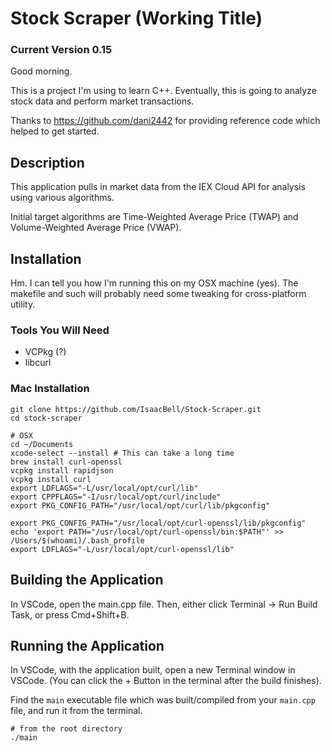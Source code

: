 # Stock Scraper (Working Title)

### Current Version 0.15

Good morning.

This is a project I'm using to learn C++. Eventually, this is going to analyze stock data and perform market transactions.

Thanks to https://github.com/dani2442 for providing reference code which helped to get started.

## Description

This application pulls in market data from the IEX Cloud API for analysis using various algorithms.

Initial target algorithms are Time-Weighted Average Price (TWAP) and Volume-Weighted Average Price (VWAP).

## Installation

Hm. I can tell you how I'm running this on my OSX machine (yes). The makefile and such will probably need some tweaking for cross-platform utility.

### Tools You Will Need

* VCPkg (?)
* libcurl

### Mac Installation

```
git clone https://github.com/IsaacBell/Stock-Scraper.git
cd stock-scraper

# OSX
cd ~/Documents
xcode-select --install # This can take a long time
brew install curl-openssl
vcpkg install rapidjson
vcpkg install curl
export LDFLAGS="-L/usr/local/opt/curl/lib"
export CPPFLAGS="-I/usr/local/opt/curl/include"
export PKG_CONFIG_PATH="/usr/local/opt/curl/lib/pkgconfig"

export PKG_CONFIG_PATH="/usr/local/opt/curl-openssl/lib/pkgconfig"
echo 'export PATH="/usr/local/opt/curl-openssl/bin:$PATH"' >> /Users/$(whoami)/.bash_profile
export LDFLAGS="-L/usr/local/opt/curl-openssl/lib"
```

## Building the Application

In VSCode, open the main.cpp file. Then, either click Terminal -> Run Build Task, or press Cmd+Shift+B.

## Running the Application

In VSCode, with the application built, open a new Terminal window in VSCode. (You can click the + Button in the terminal after the build finishes).

Find the `main` executable file which was built/compiled from your `main.cpp` file, and run it from the terminal.

```
# from the root directory
./main
```
